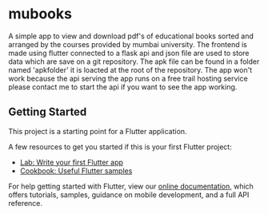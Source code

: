 # mubooks

A simple app to view and download pdf's of educational books sorted and arranged by the courses provided by mumbai university.
The frontend is made using flutter connected to a flask api and json file are used to store data which are save on a git repository.
The apk file can be found in a folder named 'apkfolder' it is loacted at the root of the repository.
The app won't work because the api serving the app runs on a free trail hosting service please contact me to start the api if you want to see the app working.


## Getting Started

This project is a starting point for a Flutter application.

A few resources to get you started if this is your first Flutter project:

- [Lab: Write your first Flutter app](https://flutter.dev/docs/get-started/codelab)
- [Cookbook: Useful Flutter samples](https://flutter.dev/docs/cookbook)

For help getting started with Flutter, view our
[online documentation](https://flutter.dev/docs), which offers tutorials,
samples, guidance on mobile development, and a full API reference.
